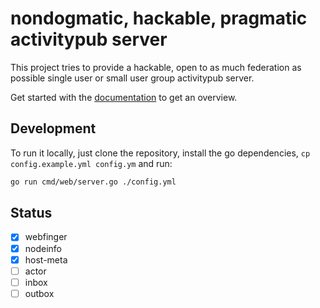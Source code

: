 # nondogmatic, hackable, pragmatic activitypub server

This project tries to provide a hackable, open to as much federation as possible single user or small user group activitypub server.

Get started with the [documentation](https://github.com/myfedi/gargoyle/tree/main/docs) to get an overview.

## Development

To run it locally, just clone the repository, install the go dependencies, `cp config.example.yml config.ym` and run:

```bash
go run cmd/web/server.go ./config.yml
```

## Status

-   [x] webfinger
-   [x] nodeinfo
-   [x] host-meta
-   [ ] actor
-   [ ] inbox
-   [ ] outbox

